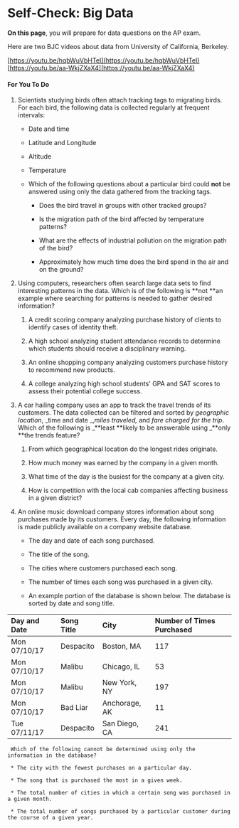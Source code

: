 # Self-Check: Big Data

**On this page**, you will prepare for data questions on the AP exam.

Here are two BJC videos about data from University of California, Berkeley.

[https://youtu.be/hqbWuVbHTeI](https://youtu.be/hqbWuVbHTeI)  
[https://youtu.be/aa-WkjZXaX4](https://youtu.be/aa-WkjZXaX4)

#### For You To Do

1. Scientists studying birds often attach tracking tags to migrating birds. For each bird, the following data is collected regularly at frequent intervals:

   * Date and time

   * Latitude and Longitude

   * Altitude

   * Temperature

   * Which of the following questions about a particular bird could **not** be answered using only the data gathered from the tracking tags.

     * Does the bird travel in groups with other tracked groups?

     * Is the migration path of the bird affected by temperature patterns?

     * What are the effects of industrial pollution on the migration path of the bird?

     * Approximately how much time does the bird spend in the air and on the ground?

2. Using computers, researchers often search large data sets to find interesting patterns in the data. Which is of the following is **not **an example where searching for patterns is needed to gather desired information?

   1. A credit scoring company analyzing purchase history of clients to identify cases of identity theft.

   2. A high school analyzing student attendance records to determine which students should receive a disciplinary warning.

   3. An online shopping company analyzing customers purchase history to recommend new products.

   4. A college analyzing high school students' GPA and SAT scores to assess their potential college success.

3. A car hailing company uses an app to track the travel trends of its customers. The data collected can be filtered and sorted by _geographic location_, _time and date _,_miles traveled,_ and _fare charged for the trip_. Which of the following is _**least **likely to be answerable using _**only **the trends feature?

   1. From which geographical location do the longest rides originate.

   2. How much money was earned by the company in a given month.

   3. What time of the day is the busiest for the company at a given city.

   4. How is competition with the local cab companies affecting business in a given district?

4. An online music download company stores information about song purchases made by its customers. Every day, the following information is made publicly available on a company website database.

   * The day and date of each song purchased.

   * The title of the song.

   * The cities where customers purchased each song.

   * The number of times each song was purchased in a given city.

   * An example portion of the database is shown below. The database is sorted by date and song title.

| Day and Date | Song Title | City | Number of Times Purchased |
| :--- | :--- | :--- | :--- |
| Mon 07/10/17 | Despacito | Boston, MA | 117 |
| Mon 07/10/17 | Malibu | Chicago, IL | 53 |
| Mon 07/10/17 | Malibu | New York, NY | 197 |
| Mon 07/10/17 | Bad Liar | Anchorage, AK | 11 |
| Tue 07/11/17 | Despacito | San Diego, CA | 241 |

```
 Which of the following cannot be determined using only the information in the database?

 * The city with the fewest purchases on a particular day.

 * The song that is purchased the most in a given week.

 * The total number of cities in which a certain song was purchased in a given month.

 * The total number of songs purchased by a particular customer during the course of a given year.
```



